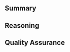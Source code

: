<!--- Make sure you have a title relevant to the suggestion! -->

## Summary
<!--- Tell us what your suggestion is about. -->

## Reasoning
<!--- Tell us why you think this suggestion is a good idea.-->

## Quality Assurance
<!--- Tell us if this suggestion could be considered -->
<!--- "overpowered" or "too good" in certain situations. -->